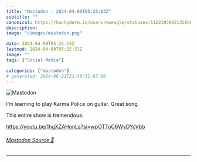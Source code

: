 ```yaml
---
title: "Mastodon - 2024-04-09T05:25:53Z"
subtitle: ""
canonical: https://hachyderm.io/users/mweagle/statuses/112239598213586629
description:
image: "/images/mastodon.png"

date: 2024-04-09T05:25:53Z
lastmod: 2024-04-09T05:25:53Z
image: ""
tags: ["Social Media"]

categories: ["mastodon"]
# generated: 2024-06-21T21:40:31-07:00
---
```

![Mastodon](/images/mastodon.png)

<p>I’m learning to play Karma Police on guitar. Great song. </p><p>This entire show is tremendous:</p><p><a href="https://youtu.be/1hgXZAHonLs?si=wpOTToC6WvDYcVbb" target="_blank" rel="nofollow noopener noreferrer" translate="no"><span class="invisible">https://</span><span class="ellipsis">youtu.be/1hgXZAHonLs?si=wpOTTo</span><span class="invisible">C6WvDYcVbb</span></a></p>


###### [Mastodon Source 🐘](https://hachyderm.io/@mweagle/112239598213586629)

___
